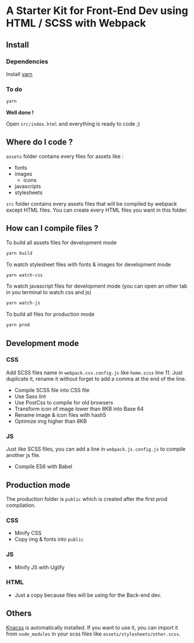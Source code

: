 # A Starter Kit for Front-End Dev using HTML / SCSS with Webpack

## Install
### Dependencies
Install [yarn](https://yarnpkg.com/lang/fr/docs/install)

### To do
```sh
yarn
```
**Well done !**

Open `src/index.html` and everything is ready to code ;)

## Where do I code ?
`assets` folder contains every files for assets like :
- fonts
- images
	- icons
- javascripts
- stylesheets

`src` folder contains every assets files that will be compiled by webpack except HTML files. You can create every HTML files you want in this folder.

## How can I compile files ?
To build all assets files for development mode
```sh
yarn build
```

To watch stylesheet files with fonts & images for development mode
```sh
yarn watch-css
```

To watch javascript files for development mode (you can open an other tab in you terminal to watch css and js)
```sh
yarn watch-js
```

To build all files for production mode
```sh
yarn prod
```

## Development mode
### CSS
Add SCSS files name in `webpack.css.config.js` like `home.scss` line 11. Just duplicate it, rename it without forget to add a comma at the end of the line.

- Compile SCSS file into CSS file
- Use Sass lint
- Use PostCss to compile for old browsers
- Transform icon of image lower than 8KB into Base 64
- Rename image & icon files with hash5
- Optimize img higher than 8KB

### JS
Just like SCSS files, you can add a line in `webpack.js.config.js` to compile another js file.

- Compile ES6 with Babel

## Production mode
The production folder is `public` which is created after the first prod compilation.
### CSS
- Minify CSS
- Copy img & fonts into `public`

### JS
- Minify JS with Uglify

### HTML
- Just a copy because files will be using for the Back-end dev.

## Others
[Knacss](https://www.knacss.com/) is automatically installed. If you want to use it, you can import it from `node_modules` in your scss files like `assets/stylesheets/other.scss`.
